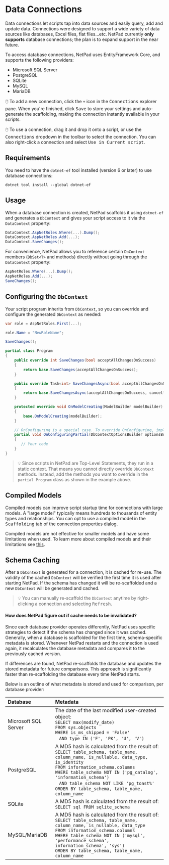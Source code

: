 # Data Connections

Data connections let scripts tap into data sources and easily query, add and update data. Connections were designed to
support a wide variety of data sources like databases, Excel files, flat files...etc. NetPad currently **only supports**
database connections; the plan is to expand support in the near future.

To access database connections, NetPad uses EntityFramework Core, and supports the following providers:

* Microsoft SQL Server
* PostgreSQL
* SQLite
* MySQL
* MariaDB

:computer_mouse: To add a new connection, click the `+` icon in the <kbd>Connections</kbd> explorer pane. When you're
finished, click <kbd>Save</kbd> to store your settings and auto-generate the scaffolding, making the connection
instantly available in your scripts.

:computer_mouse: To use a connection, drag it and drop it onto a script, or use the <kbd>Connections</kbd> dropdown in
the toolbar to select the connection. You can also right-click a connection and select <kbd>Use in Current script</kbd>.

## Requirements

You need to have the `dotnet-ef` tool installed (version 6 or later) to use database connections:

```shell
dotnet tool install --global dotnet-ef
```

## Usage

When a database connection is created, NetPad scaffolds it using `dotnet-ef` and generates a `DbContext` and gives your
script access to it via the `DataContext` property:

```csharp
DataContext.AspNetRoles.Where(...).Dump();
DataContext.AspNetRoles.Add(...);
DataContext.SaveChanges();
```

For convenience, NetPad allows you to reference certain `DbContext` members (`DbSet<T>` and methods) directly
without going through the `DataContext` property:

```csharp
AspNetRoles.Where(...).Dump();
AspNetRoles.Add(...);
SaveChanges();
```

## Configuring the `DbContext`

Your script program inherits from `DbContext`, so you can override and configure the generated `DbContext` as needed:

```csharp
var role = AspNetRoles.First(...);

role.Name = "NewRoleName";

SaveChanges();

partial class Program
{
    public override int SaveChanges(bool acceptAllChangesOnSuccess)
    {
        return base.SaveChanges(acceptAllChangesOnSuccess);
    }

    public override Task<int> SaveChangesAsync(bool acceptAllChangesOnSuccess, CancellationToken cancellationToken = default)
    {
        return base.SaveChangesAsync(acceptAllChangesOnSuccess, cancellationToken);
    }

    protected override void OnModelCreating(ModelBuilder modelBuilder)
    {
        base.OnModelCreating(modelBuilder);
    }

    // OnConfiguring is a special case. To override OnConfiguring, implement this partial method.
    partial void OnConfiguringPartial(DbContextOptionsBuilder optionsBuilder)
    {
       // Your code
    }
}
```

> :bulb: Since scripts in NetPad are Top-Level Statements, they run in a static context. That means you cannot directly
> override `DbContext` methods. Instead, add the methods you want to override in the `partial Program` class as shown in
> the example above.

## Compiled Models

Compiled models can improve script startup time for connections with large models. A "large model" typically means
hundreds to thousands of entity types and relationships. You can opt to use a compiled model in the <kbd>
Scaffolding</kbd> tab of the connection properties dialog.

Compiled models are not effective for smaller models and have some limitations when used. To learn more about compiled
models and their limitations
see [this](https://learn.microsoft.com/en-us/ef/core/performance/advanced-performance-topics?tabs=with-di%2Cexpression-api-with-constant#compiled-models).

## Schema Caching

After a `DbContext` is generated for a connection, it is cached for re-use. The validity of the cached `DbContext`
will be verified the first time it is used after starting NetPad. If the schema has changed it will be re-scaffolded and
a new `DbContext` will be generated and cached.

> :bulb: You can manually re-scaffold the `DbContext` anytime by right-clicking a connection and selecting <kbd>
> Refresh</kbd>.

#### How does NetPad figure out if cache needs to be invalidated?

Since each database provider operates differently, NetPad uses specific strategies to detect if the schema has changed
since it was cached. Generally, when a database is scaffolded for the first time, schema-specific metadata is
stored. Whenever NetPad restarts and the connection is used again, it recalculates the database metadata and compares it
to the previously cached version.

If differences are found, NetPad re-scaffolds the database and updates the stored metadata for future comparisons. This
approach is significantly faster than re-scaffolding the database every time NetPad starts.

Below is an outline of what metadata is stored and used for comparison, per database provider:

| Database             | Metadata                                                                                                                                                                                                                                                                                                                                                                |
|:---------------------|:------------------------------------------------------------------------------------------------------------------------------------------------------------------------------------------------------------------------------------------------------------------------------------------------------------------------------------------------------------------------|
| Microsoft SQL Server | The date of the last modified user-created object:<br />`SELECT max(modify_date)`<br />`FROM sys.objects`<br />`WHERE is_ms_shipped = 'False'`<br />&nbsp;&nbsp;&nbsp;`AND type IN ('F', 'PK', 'U', 'V')`                                                                                                                                                               |
| PostgreSQL           | A MD5 hash is calculated from the result of:<br />`SELECT table_schema, table_name, column_name, is_nullable, data_type, is_identity`<br />`FROM information_schema.columns`<br />`WHERE table_schema NOT IN ('pg_catalog', 'information_schema')`<br />&nbsp;&nbsp;&nbsp;`AND table_schema NOT LIKE 'pg_toast%'`<br />`ORDER BY table_schema, table_name, column_name` |
| SQLite               | A MD5 hash is calculated from the result of:<br />`SELECT sql FROM sqlite_schema`                                                                                                                                                                                                                                                                                       |
| MySQL/MariaDB        | A MD5 hash is calculated from the result of:<br />`SELECT table_schema, table_name, column_name, is_nullable, data_type`<br />`FROM information_schema.columns`<br />`WHERE table_schema NOT IN ('mysql', 'performance_schema', information_schema', 'sys')`<br />`ORDER BY table_schema, table_name, column_name`                                                      |
